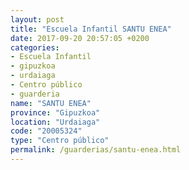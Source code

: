 ```yaml
---
layout: post
title: "Escuela Infantil SANTU ENEA"
date: 2017-09-20 20:57:05 +0200
categories:
- Escuela Infantil
- gipuzkoa
- urdaiaga
- Centro público
- guarderia
name: "SANTU ENEA"
province: "Gipuzkoa"
location: "Urdaiaga"
code: "20005324"
type: "Centro público"
permalink: /guarderias/santu-enea.html
---
```

